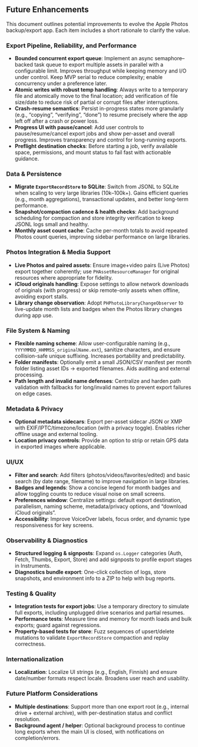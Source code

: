 ## Future Enhancements

This document outlines potential improvements to evolve the Apple Photos backup/export app. Each item includes a short rationale to clarify the value.

### Export Pipeline, Reliability, and Performance
- **Bounded concurrent export queue**: Implement an async semaphore–backed task queue to export multiple assets in parallel with a configurable limit. Improves throughput while keeping memory and I/O under control. Keep MVP serial to reduce complexity; enable concurrency under a preference later.
- **Atomic writes with robust temp handling**: Always write to a temporary file and atomically move to the final location; add verification of file size/date to reduce risk of partial or corrupt files after interruptions.
- **Crash-resume semantics**: Persist in-progress states more granularly (e.g., “copying”, “verifying”, “done”) to resume precisely where the app left off after a crash or power loss.
- **Progress UI with pause/cancel**: Add user controls to pause/resume/cancel export jobs and show per-asset and overall progress. Improves transparency and control for long-running exports.
- **Preflight destination checks**: Before starting a job, verify available space, permissions, and mount status to fail fast with actionable guidance.

### Data & Persistence
- **Migrate `ExportRecordStore` to SQLite**: Switch from JSONL to SQLite when scaling to very large libraries (10k–100k+). Gains efficient queries (e.g., month aggregations), transactional updates, and better long-term performance.
- **Snapshot/compaction cadence & health checks**: Add background scheduling for compaction and store integrity verification to keep JSONL logs small and healthy.
- **Monthly asset count cache**: Cache per-month totals to avoid repeated Photos count queries, improving sidebar performance on large libraries.

### Photos Integration & Media Support
- **Live Photos and paired assets**: Ensure image+video pairs (Live Photos) export together coherently; use `PHAssetResourceManager` for original resources where appropriate for fidelity.
- **iCloud originals handling**: Expose settings to allow network downloads of originals (with progress) or skip remote-only assets when offline, avoiding export stalls.
- **Library change observation**: Adopt `PHPhotoLibraryChangeObserver` to live-update month lists and badges when the Photos library changes during app use.

### File System & Naming
- **Flexible naming scheme**: Allow user-configurable naming (e.g., `YYYYMMDD_HHMMSS_originalName.ext`), sanitize characters, and ensure collision-safe unique suffixing. Increases portability and predictability.
- **Folder manifests**: Optionally emit a small JSON/CSV manifest per month folder listing asset IDs → exported filenames. Aids auditing and external processing.
- **Path length and invalid name defenses**: Centralize and harden path validation with fallbacks for long/invalid names to prevent export failures on edge cases.

### Metadata & Privacy
- **Optional metadata sidecars**: Export per-asset sidecar JSON or XMP with EXIF/IPTC/timezone/location (with a privacy toggle). Enables richer offline usage and external tooling.
- **Location privacy controls**: Provide an option to strip or retain GPS data in exported images where applicable.

### UI/UX
- **Filter and search**: Add filters (photos/videos/favorites/edited) and basic search (by date range, filename) to improve navigation in large libraries.
- **Badges and legends**: Show a concise legend for month badges and allow toggling counts to reduce visual noise on small screens.
- **Preferences window**: Centralize settings: default export destination, parallelism, naming scheme, metadata/privacy options, and “download iCloud originals”.
- **Accessibility**: Improve VoiceOver labels, focus order, and dynamic type responsiveness for key screens.

### Observability & Diagnostics
- **Structured logging & signposts**: Expand `os.Logger` categories (Auth, Fetch, Thumbs, Export, Store) and add signposts to profile export stages in Instruments.
- **Diagnostics bundle export**: One-click collection of logs, store snapshots, and environment info to a ZIP to help with bug reports.

### Testing & Quality
- **Integration tests for export jobs**: Use a temporary directory to simulate full exports, including unplugged drive scenarios and partial resumes.
- **Performance tests**: Measure time and memory for month loads and bulk exports; guard against regressions.
- **Property-based tests for store**: Fuzz sequences of upsert/delete mutations to validate `ExportRecordStore` compaction and replay correctness.

### Internationalization
- **Localization**: Localize UI strings (e.g., English, Finnish) and ensure date/number formats respect locale. Broadens user reach and usability.

### Future Platform Considerations
- **Multiple destinations**: Support more than one export root (e.g., internal drive + external archive), with per-destination status and conflict resolution.
- **Background agent / helper**: Optional background process to continue long exports when the main UI is closed, with notifications on completion/errors.
